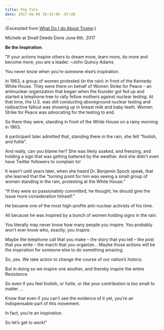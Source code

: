 ```yaml
---
title: Pep Talk
date: 2017-06-08 16:43:00 -07:00
---
```


{Excerpted from [What Do I do About Trump](http://whatdoidoabouttrump.com/2017/06/06/michele-small-deeds-done-weekly-pep-talk-action-list-3/?utm_source=feedburner&utm_medium=email&utm_campaign=Feed%3A+action-hub+%28New+Alerts+from+the+Action+Hub%29):}

Michele at Small Deeds Done 
June 6th, 2017

**Be the Inspiration**.

"If your actions inspire others to dream more, learn more, do more and become more, you are a leader. ~John Quincy Adams

You never know when you’re someone else’s inspiration.

In 1963, a group of women protested (in the rain) in front of the Kennedy White House. They were there on behalf of Women Strike for Peace – an antinuclear organization that began when the founder got fed up and started a telephone tree to rally fellow mothers against nuclear testing. At that time, the U.S. was still conducting aboveground nuclear testing and radioactive fallout was showing up in breast milk and baby teeth. Women Strike for Peace was advocating for the testing to end.

So there they were, standing in front of the White House on a rainy morning in 1963.

A participant later admitted that, standing there in the rain, she felt “foolish, and futile”.

And really, can you blame her? She was likely soaked, and freezing, and holding a sign that was getting battered by the weather. And she didn’t even have Twitter followers to complain to!

It wasn’t until years later, when she heard Dr. Benjamin Spock speak, that she learned that the “turning point for him was seeing a small group of women standing in the rain, protesting at the White House.”

“If they were so passionately committed, he thought, he should give the issue more consideration himself.”

He became one of the most high-profile anti-nuclear activists of his time.

All because he was inspired by a bunch of women holding signs in the rain.

You literally may never know how many people you inspire. You probably won’t ever know who, exactly, you inspire.

Maybe the telephone call that you make – the story that you tell – the post that you write – the march that you organize… Maybe those actions will be the inspiration for someone else to do something amazing.

So, yes. We take action to change the course of our nation’s history.

But in doing so we inspire one another, and thereby inspire the entire Resistance.

So even if you feel foolish, or futile, or like your contribution is too small to matter …

Know that even if you can’t see the evidence of it yet, you’re an indispensable part of this movement.

In fact, you’re an inspiration.

So let’s get to work!"